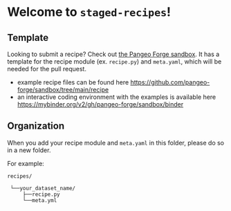 # Welcome to `staged-recipes`!

## Template
Looking to submit a recipe? Check out [the Pangeo Forge sandbox](https://github.com/pangeo-forge/sandbox). It has a template for the recipe module (ex. `recipe.py`) and `meta.yaml`, which will be needed for the pull request.
* example recipe files can be found here https://github.com/pangeo-forge/sandbox/tree/main/recipe
* an interactive coding environment with the examples is available here https://mybinder.org/v2/gh/pangeo-forge/sandbox/binder

## Organization
When you add your recipe module and `meta.yaml` in this folder, please do so in a new folder.

For example:
```
recipes/

 └──your_dataset_name/
     ├──recipe.py
     └──meta.yml
```
